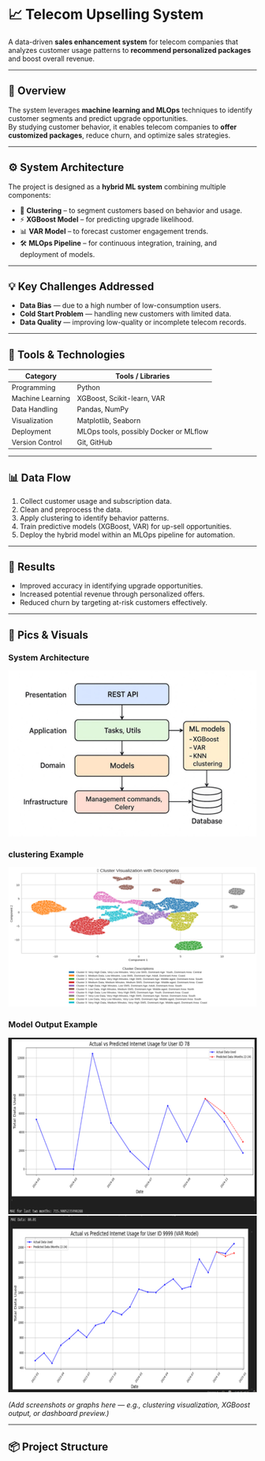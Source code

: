 # 📈 Telecom Upselling System

A data-driven **sales enhancement system** for telecom companies that analyzes customer usage patterns to **recommend personalized packages** and boost overall revenue.

---

## 🧠 Overview

The system leverages **machine learning and MLOps** techniques to identify customer segments and predict upgrade opportunities.  
By studying customer behavior, it enables telecom companies to **offer customized packages**, reduce churn, and optimize sales strategies.

---

## ⚙️ System Architecture

The project is designed as a **hybrid ML system** combining multiple components:

- 🧩 **Clustering** – to segment customers based on behavior and usage.
- ⚡ **XGBoost Model** – for predicting upgrade likelihood.
- 📊 **VAR Model** – to forecast customer engagement trends.
- 🛠️ **MLOps Pipeline** – for continuous integration, training, and deployment of models.

---

## 💡 Key Challenges Addressed

- **Data Bias** — due to a high number of low-consumption users.  
- **Cold Start Problem** — handling new customers with limited data.  
- **Data Quality** — improving low-quality or incomplete telecom records.

---

## 🧰 Tools & Technologies

| Category | Tools / Libraries |
|-----------|------------------|
| Programming | Python |
| Machine Learning | XGBoost, Scikit-learn, VAR |
| Data Handling | Pandas, NumPy |
| Visualization | Matplotlib, Seaborn |
| Deployment | MLOps tools, possibly Docker or MLflow |
| Version Control | Git, GitHub |

---

## 📊 Data Flow

1. Collect customer usage and subscription data.  
2. Clean and preprocess the data.  
3. Apply clustering to identify behavior patterns.  
4. Train predictive models (XGBoost, VAR) for up-sell opportunities.  
5. Deploy the hybrid model within an MLOps pipeline for automation.

---

## 🚀 Results

- Improved accuracy in identifying upgrade opportunities.  
- Increased potential revenue through personalized offers.  
- Reduced churn by targeting at-risk customers effectively.

---

## 📸 Pics & Visuals

### System Architecture
![Architecture Diagram](https://github.com/jado30/telecom-upselling-system/blob/main/pics/System%20Archeticture.jpg)

### clustering Example
![Model Results](https://github.com/jado30/telecom-upselling-system/blob/main/pics/clustering.png)

### Model Output Example
![Model Results](https://github.com/jado30/telecom-upselling-system/blob/main/pics/model%20output%201.png)
![Model Results](https://github.com/jado30/telecom-upselling-system/blob/main/pics/model%20output%202.png)

*(Add screenshots or graphs here — e.g., clustering visualization, XGBoost output, or dashboard preview.)*

---

## 📦 Project Structure

